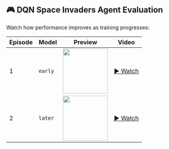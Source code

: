 ## 🎮 DQN Space Invaders Agent Evaluation

Watch how performance improves as training progresses:

| Episode | Model | Preview | Video |
|---------|-------|---------|-------|
| 1       | `early`  | <img src="docs/thumb_early.png" width="120"/> | <a href="https://yourusername.github.io/yourrepo/spaceinvaders_early_training.mp4" target="_blank">▶ Watch</a> |
| 2       | `later`  | <img src="docs/thumb_later.png" width="120"/> | <a href="https://yourusername.github.io/yourrepo/spaceinvaders_later_training.mp4" target="_blank">▶ Watch</a> |
